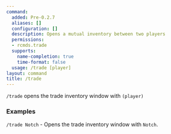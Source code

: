 ```yaml
---
command:
  added: Pre-0.2.7
  aliases: []
  configuration: []
  description: Opens a mutual inventory between two players
  permissions:
  - rcmds.trade
  supports:
    name-completion: true
    time-format: false
  usage: /trade [player]
layout: command
title: /trade
---
```


```/trade``` opens the trade inventory window with ```(player)```

### Examples

```/trade Notch``` - Opens the trade inventory window with ```Notch```.
